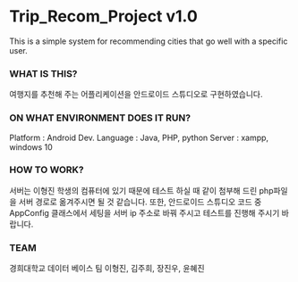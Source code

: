 # Trip_Recom_Project v1.0
This is a simple system for recommending cities that go well with a specific user.

### WHAT IS THIS?
 여행지를 추천해 주는 어플리케이션을 안드로이드 스튜디오로 구현하였습니다.
 
### ON WHAT ENVIRONMENT DOES IT RUN?
  Platform : Android
  Dev. Language : Java, PHP, python
  Server : xampp, windows 10
  
### HOW TO WORK?
  서버는 이형진 학생의 컴퓨터에 있기 때문에 테스트 하실 때
  같이 첨부해 드린 php파일을 서버 경로로 옮겨주시면 될 것 같습니다.
  또한, 안드로이드 스튜디오 코드 중 AppConfig 클래스에서 세팅을 
  서버 ip 주소로 바꿔 주시고 테스트를 진행해 주시기 바랍니다.  
  
### TEAM
  경희대학교 데이터 베이스 팀 이형진, 김주희, 장진우, 윤혜진
  
